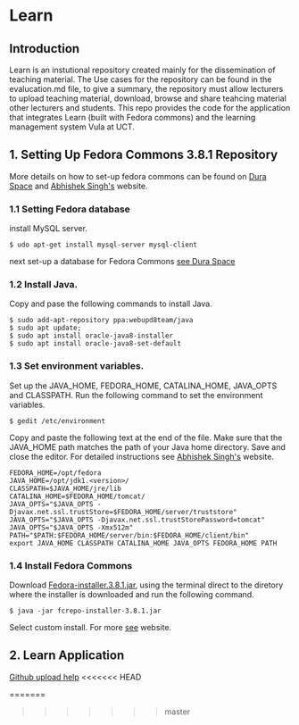 # Learn
## Introduction 
Learn is an instutional repository created mainly for the dissemination of teaching material. The Use cases for the repository can be found in the evalucation.md file, to give a summary, the repository must allow lecturers to upload teaching material, download, browse and share teahcing material other lecturers and students. This repo provides the code for the application that integrates Learn (built with Fedora commons) and the learning management system Vula at UCT. 

## 1. Setting Up Fedora Commons 3.8.1 Repository 
More details on how to set-up fedora commons can be found on [Dura Space](https://wiki.duraspace.org/display/FEDORA38/Installation+and+Configuration) and [Abhishek Singh's](http://asingh.com.np/blog/fedora-commons-installation-and-configuration-guide/) website.

### 1.1 Setting Fedora database

install MySQL server.
```
$ udo apt-get install mysql-server mysql-client
```
next set-up a database for Fedora Commons [see Dura Space](https://wiki.duraspace.org/display/FEDORA38/Installation+and+Configuration#InstallationandConfiguration-MySQL)

### 1.2 Install Java.
Copy and pase the following commands to install Java.
```
$ sudo add-apt-repository ppa:webupd8team/java
$ sudo apt update; 
$ sudo apt install oracle-java8-installer
$ sudo apt install oracle-java8-set-default
```

### 1.3 Set environment variables.

Set up the JAVA_HOME, FEDORA_HOME, CATALINA_HOME, JAVA_OPTS and CLASSPATH. Run the following command to set the environment variables.

```
$ gedit /etc/environment
```

Copy and paste the following text at the end of the file. Make sure that the JAVA_HOME path matches the path of your Java home directory. Save and close the editor. For detailed instructions see [Abhishek Singh's](http://asingh.com.np/blog/fedora-commons-installation-and-configuration-guide/) website.
```
FEDORA_HOME=/opt/fedora
JAVA_HOME=/opt/jdk1.<version>/   
CLASSPATH=$JAVA_HOME/jre/lib
CATALINA_HOME=$FEDORA_HOME/tomcat/
JAVA_OPTS="$JAVA_OPTS -Djavax.net.ssl.trustStore=$FEDORA_HOME/server/truststore"
JAVA_OPTS="$JAVA_OPTS -Djavax.net.ssl.trustStorePassword=tomcat"
JAVA_OPTS="$JAVA_OPTS -Xmx512m"
PATH="$PATH:$FEDORA_HOME/server/bin:$FEDORA_HOME/client/bin"
export JAVA_HOME CLASSPATH CATALINA_HOME JAVA_OPTS FEDORA_HOME PATH
```

### 1.4 Install Fedora Commons

Download [Fedora-installer.3.8.1.jar](https://sourceforge.net/projects/fedora-commons/?source=typ_redirect), using the terminal direct to the diretory where the installer is downloaded and run the following command.

```
$ java -jar fcrepo-installer-3.8.1.jar
```

Select custom install. For more [see](http://asingh.com.np/blog/fedora-commons-installation-and-configuration-guide/) website.


## 2. Learn Application


[Github upload help](https://help.github.com/articles/adding-an-existing-project-to-github-using-the-command-line/)
<<<<<<< HEAD

=======
>>>>>>> master
